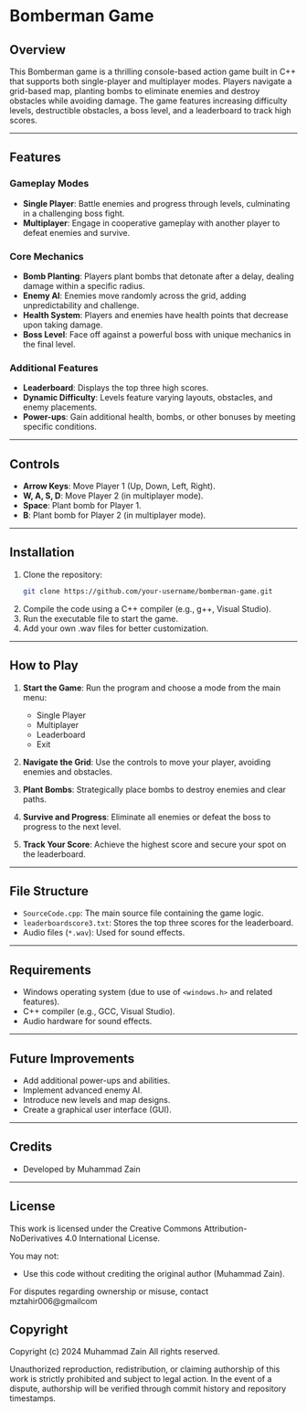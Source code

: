 # Bomberman Game

## Overview

This Bomberman game is a thrilling console-based action game built in C++ that supports both single-player and multiplayer modes. Players navigate a grid-based map, planting bombs to eliminate enemies and destroy obstacles while avoiding damage. The game features increasing difficulty levels, destructible obstacles, a boss level, and a leaderboard to track high scores.

---

## Features

### Gameplay Modes

- **Single Player**: Battle enemies and progress through levels, culminating in a challenging boss fight.
- **Multiplayer**: Engage in cooperative gameplay with another player to defeat enemies and survive.

### Core Mechanics

- **Bomb Planting**: Players plant bombs that detonate after a delay, dealing damage within a specific radius.
- **Enemy AI**: Enemies move randomly across the grid, adding unpredictability and challenge.
- **Health System**: Players and enemies have health points that decrease upon taking damage.
- **Boss Level**: Face off against a powerful boss with unique mechanics in the final level.

### Additional Features

- **Leaderboard**: Displays the top three high scores.
- **Dynamic Difficulty**: Levels feature varying layouts, obstacles, and enemy placements.
- **Power-ups**: Gain additional health, bombs, or other bonuses by meeting specific conditions.

---

## Controls

- **Arrow Keys**: Move Player 1 (Up, Down, Left, Right).
- **W, A, S, D**: Move Player 2 (in multiplayer mode).
- **Space**: Plant bomb for Player 1.
- **B**: Plant bomb for Player 2 (in multiplayer mode).

---

## Installation

1. Clone the repository:
   ```bash
   git clone https://github.com/your-username/bomberman-game.git
   ```
2. Compile the code using a C++ compiler (e.g., g++, Visual Studio).
3. Run the executable file to start the game.
4. Add  your own .wav files for better customization.

---

## How to Play

1. **Start the Game**: Run the program and choose a mode from the main menu:

   - Single Player
   - Multiplayer
   - Leaderboard
   - Exit

2. **Navigate the Grid**: Use the controls to move your player, avoiding enemies and obstacles.

3. **Plant Bombs**: Strategically place bombs to destroy enemies and clear paths.

4. **Survive and Progress**: Eliminate all enemies or defeat the boss to progress to the next level.

5. **Track Your Score**: Achieve the highest score and secure your spot on the leaderboard.

---

## File Structure

- `SourceCode.cpp`: The main source file containing the game logic.
- `leaderboardscore3.txt`: Stores the top three scores for the leaderboard.
- Audio files (`*.wav`): Used for sound effects.

---

## Requirements

- Windows operating system (due to use of `<windows.h>` and related features).
- C++ compiler (e.g., GCC, Visual Studio).
- Audio hardware for sound effects.

---

## Future Improvements

- Add additional power-ups and abilities.
- Implement advanced enemy AI.
- Introduce new levels and map designs.
- Create a graphical user interface (GUI).

---

## Credits

- Developed by Muhammad Zain

---

## License

This work is licensed under the Creative Commons Attribution-NoDerivatives 4.0 International License. 

You may not:
- Use this code without crediting the original author (Muhammad Zain).
  
For disputes regarding ownership or misuse, contact mztahir006@gmailcom

## Copyright

Copyright (c) 2024 Muhammad Zain All rights reserved.

Unauthorized reproduction, redistribution, or claiming authorship of this work is strictly prohibited and subject to legal action. In the event of a dispute, authorship will be verified through commit history and repository timestamps.

